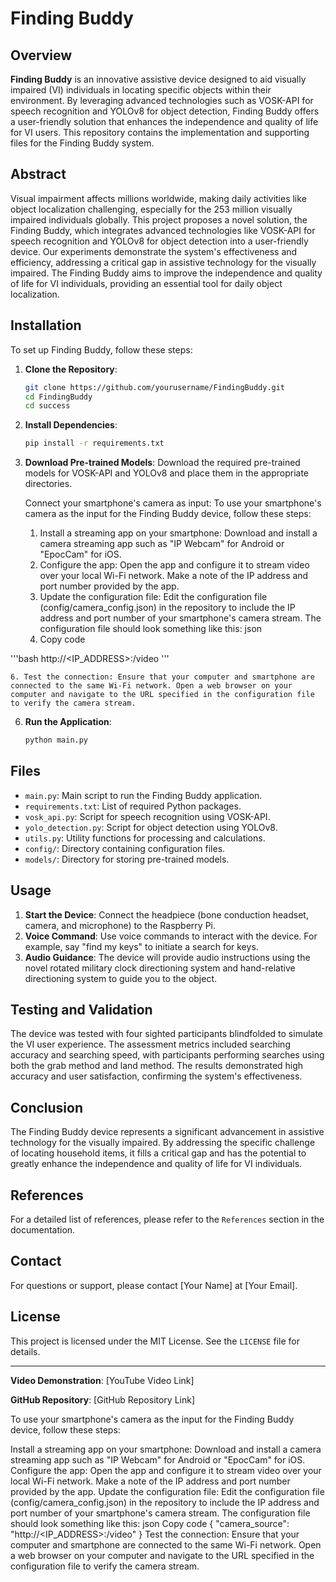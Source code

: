 # Finding Buddy

## Overview
**Finding Buddy** is an innovative assistive device designed to aid visually impaired (VI) individuals in locating specific objects within their environment. By leveraging advanced technologies such as VOSK-API for speech recognition and YOLOv8 for object detection, Finding Buddy offers a user-friendly solution that enhances the independence and quality of life for VI users. This repository contains the implementation and supporting files for the Finding Buddy system.

## Abstract
Visual impairment affects millions worldwide, making daily activities like object localization challenging, especially for the 253 million visually impaired individuals globally. This project proposes a novel solution, the Finding Buddy, which integrates advanced technologies like VOSK-API for speech recognition and YOLOv8 for object detection into a user-friendly device. Our experiments demonstrate the system's effectiveness and efficiency, addressing a critical gap in assistive technology for the visually impaired. The Finding Buddy aims to improve the independence and quality of life for VI individuals, providing an essential tool for daily object localization.

## Installation
To set up Finding Buddy, follow these steps:

1. **Clone the Repository**:
    ```bash
    git clone https://github.com/yourusername/FindingBuddy.git
    cd FindingBuddy
    cd success
    ```

2. **Install Dependencies**:
    ```bash
    pip install -r requirements.txt
    ```

3. **Download Pre-trained Models**:
    Download the required pre-trained models for VOSK-API and YOLOv8 and place them in the appropriate directories.

   Connect your smartphone's camera as input:
   To use your smartphone's camera as the input for the Finding Buddy device, follow these steps:

    1. Install a streaming app on your smartphone: Download and install a camera streaming app such as "IP Webcam" for Android or "EpocCam" for iOS.
    2. Configure the app: Open the app and configure it to stream video over your local Wi-Fi network. Make a note of the IP address and port number provided by the app.
    3. Update the configuration file: Edit the configuration file (config/camera_config.json) in the repository to include the IP address and port number of your smartphone's camera stream. The configuration file should look something like this:
json
    4. Copy code
   
'''bash
http://<IP_ADDRESS>:<PORT>/video
'''

    6. Test the connection: Ensure that your computer and smartphone are connected to the same Wi-Fi network. Open a web browser on your computer and navigate to the URL specified in the configuration file to verify the camera stream.

6. **Run the Application**:
    ```bash
    python main.py
    ```

## Files
- `main.py`: Main script to run the Finding Buddy application.
- `requirements.txt`: List of required Python packages.
- `vosk_api.py`: Script for speech recognition using VOSK-API.
- `yolo_detection.py`: Script for object detection using YOLOv8.
- `utils.py`: Utility functions for processing and calculations.
- `config/`: Directory containing configuration files.
- `models/`: Directory for storing pre-trained models.

## Usage
1. **Start the Device**:
    Connect the headpiece (bone conduction headset, camera, and microphone) to the Raspberry Pi.
2. **Voice Command**:
    Use voice commands to interact with the device. For example, say "find my keys" to initiate a search for keys.
3. **Audio Guidance**:
    The device will provide audio instructions using the novel rotated military clock directioning system and hand-relative directioning system to guide you to the object.

## Testing and Validation
The device was tested with four sighted participants blindfolded to simulate the VI user experience. The assessment metrics included searching accuracy and searching speed, with participants performing searches using both the grab method and land method. The results demonstrated high accuracy and user satisfaction, confirming the system's effectiveness.

## Conclusion
The Finding Buddy device represents a significant advancement in assistive technology for the visually impaired. By addressing the specific challenge of locating household items, it fills a critical gap and has the potential to greatly enhance the independence and quality of life for VI individuals.

## References
For a detailed list of references, please refer to the `References` section in the documentation.

## Contact
For questions or support, please contact [Your Name] at [Your Email].

## License
This project is licensed under the MIT License. See the `LICENSE` file for details.

---

**Video Demonstration**: [YouTube Video Link]

**GitHub Repository**: [GitHub Repository Link]





To use your smartphone's camera as the input for the Finding Buddy device, follow these steps:

Install a streaming app on your smartphone: Download and install a camera streaming app such as "IP Webcam" for Android or "EpocCam" for iOS.
Configure the app: Open the app and configure it to stream video over your local Wi-Fi network. Make a note of the IP address and port number provided by the app.
Update the configuration file: Edit the configuration file (config/camera_config.json) in the repository to include the IP address and port number of your smartphone's camera stream. The configuration file should look something like this:
json
Copy code
{
    "camera_source": "http://<IP_ADDRESS>:<PORT>/video"
}
Test the connection: Ensure that your computer and smartphone are connected to the same Wi-Fi network. Open a web browser on your computer and navigate to the URL specified in the configuration file to verify the camera stream.
